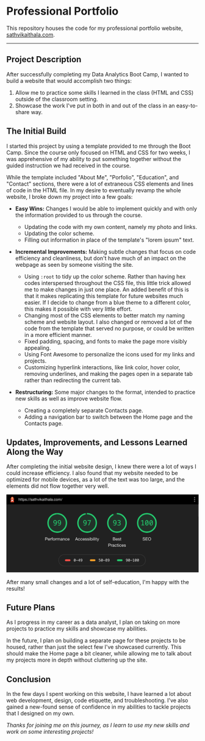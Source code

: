 # Professional Portfolio

This repository houses the code for my professional portfolio website, [sathvikaithala.com](https://sathvikaithala.com).

---

## Project Description

After successfully completing my Data Analytics Boot Camp, I wanted to build a website that would accomplish two things: 
  1) Allow me to practice some skills I learned in the class (HTML and CSS) outside of the classroom setting.
  2) Showcase the work I've put in both in and out of the class in an easy-to-share way.
  
  
## The Initial Build

I started this project by using a template provided to me through the Boot Camp. Since the course only focused on HTML and CSS for two weeks, I was apprehensive of my ability to put something together without the guided instruction we had received in the course.

While the template included "About Me", "Porfolio", "Education", and "Contact" sections, there were a lot of extraneous CSS elements and lines of code in the HTML file. In my desire to eventually revamp the whole website, I broke down my project into a few goals:

- <b>Easy Wins:</b> Changes I would be able to implement quickly and with only the information provided to us through the course.
  - Updating the code with my own content, namely my photo and links.
  - Updating the color scheme.
  - Filling out information in place of the template's "lorem ipsum" text.
  
- <b>Incremental Improvements:</b> Making subtle changes that focus on code efficiency and cleanliness, but don't have much of an impact on the webpage as seen by someone visiting the site.
  - Using `:root` to tidy up the color scheme. Rather than having hex codes interspersed throughout the CSS file, this little trick allowed me to make changes in just one place. An added benefit of this is that it makes replicating this template for future websites much easier. If I decide to change from a blue theme to a different color, this makes it possible with very little effort.
  - Changing most of the CSS elements to better match my naming scheme and website layout. I also changed or removed a lot of the code from the template that served no purpose, or could be written in a more efficient manner.
  - Fixed padding, spacing, and fonts to make the page more visibly appealing.
  - Using Font Awesome to personalize the icons used for my links and projects.
  - Customizing hyperlink interactions, like link color, hover color, removing underlines, and making the pages open in a separate tab rather than redirecting the current tab.
  
- <b>Restructuring:</b> Some major changes to the format, intended to practice new skills as well as improve website flow.  
  - Creating a completely separate Contacts page.
  - Adding a navigation bar to switch between the Home page and the Contacts page.
  

## Updates, Improvements, and Lessons Learned Along the Way

After completing the initial website design, I knew there were a lot of ways I could increase efficiency. I also found that my website needed to be optimized for mobile devices, as a lot of the text was too large, and the elements did not flow together very well. 

![Website performance results from Lighthouse](assets/images/lighthouse.png)

After many small changes and a lot of self-education, I'm happy with the results!


## Future Plans

As I progress in my career as a data analyst, I plan on taking on more projects to practice my skills and showcase my abilities. 

In the future, I plan on building a separate page for these projects to be housed, rather than just the select few I've showcased currently. This should make the Home page a bit cleaner, while allowing me to talk about my projects more in depth without cluttering up the site.


## Conclusion

In the few days I spent working on this website, I have learned a lot about web development, design, code etiquette, and troubleshooting. I've also gained a new-found sense of confidence in my abilities to tackle projects that I designed on my own.

<i>Thanks for joining me on this journey, as I learn to use my new skills and work on some interesting projects!</i>
